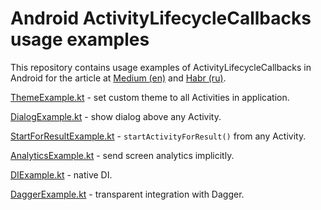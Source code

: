 # Android ActivityLifecycleCallbacks usage examples

This repository contains usage examples of ActivityLifecycleCallbacks in Android for the article at [Medium (en)](https://medium.com/yoomoney-eng/activitylifecyclecallbacks-a-blind-spot-in-public-api-6ea522fbf546) and [Habr (ru)](https://habr.com/ru/post/482476/).

[ThemeExample.kt](app/src/main/java/ru/yoo/money/alcexample/ThemeExample.kt) - set custom theme to all Activities in application.

[DialogExample.kt](app/src/main/java/ru/yoo/money/alcexample/DialogExample.kt) - show dialog above any Activity.

[StartForResultExample.kt](app/src/main/java/ru/yoo/money/alcexample/StartForResultExample.kt) - `startActivityForResult()` from any Activity.

[AnalyticsExample.kt](app/src/main/java/ru/yoo/money/alcexample/AnalyticsExample.kt) - send screen analytics implicitly.

[DIExample.kt](app/src/main/java/ru/yoo/money/alcexample/DIExample.kt) - native DI.

[DaggerExample.kt](app/src/main/java/ru/yoo/money/alcexample/DaggerExample.kt) - transparent integration with Dagger.
